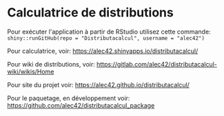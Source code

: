 # Calculatrice de distributions

Pour exécuter l'application à partir de RStudio utilisez cette commande: `shiny::runGitHub(repo = "Distributacalcul", username = "alec42")`

Pour calculatrice, voir: https://alec42.shinyapps.io/distributacalcul/

Pour wiki de distributions, voir: https://gitlab.com/alec42/distributacalcul-wiki/wikis/Home

Pour site du projet voir: https://alec42.github.io/distributacalcul/

Pour le paquetage, en développement voir: https://github.com/alec42/distributacalcul_package
